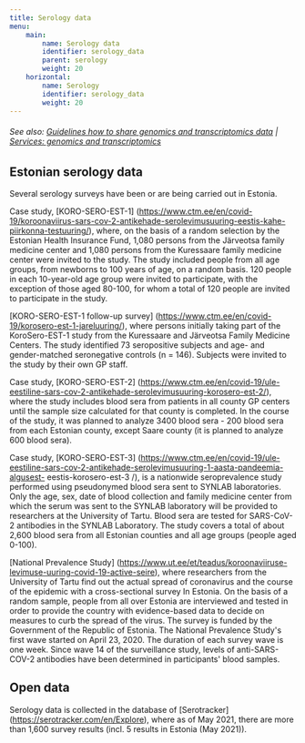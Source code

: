 ```yaml
---
title: Serology data
menu:
    main:
        name: Serology data
        identifier: serology_data
        parent: serology
        weight: 20
    horizontal:
        name: Serology
        identifier: serology_data
        weight: 20
---
```

###### See also: [Guidelines how to share genomics and transcriptomics data](../guidelines) | [Services: genomics and transcriptomics](../services)

##  Estonian serology data
Several serology surveys have been or are being carried out in Estonia.

Case study, [KORO-SERO-EST-1] (https://www.ctm.ee/en/covid-19/koroonaviirus-sars-cov-2-antikehade-serolevimusuuring-eestis-kahe-piirkonna-testuuring/), where, on the basis of a random selection by the Estonian Health Insurance Fund, 1,080 persons from the Järveotsa family medicine center and 1,080 persons from the Kuressaare family medicine center were invited to the study. The study included people from all age groups, from newborns to 100 years of age, on a random basis. 120 people in each 10-year-old age group were invited to participate, with the exception of those aged 80-100, for whom a total of 120 people are invited to participate in the study. 

[KORO-SERO-EST-1 follow-up survey] (https://www.ctm.ee/en/covid-19/korosero-est-1-jareluuring/), where persons initially taking part of the KoroSero-EST-1 study from the Kuressaare and Järveotsa Family Medicine Centers. The study identified 73 seropositive subjects and age- and gender-matched seronegative controls (n = 146). Subjects were invited to the study by their own GP staff.

Case study, [KORO-SERO-EST-2] (https://www.ctm.ee/en/covid-19/ule-eestiline-sars-cov-2-antikehade-serolevimusuuring-korosero-est-2/), where the study includes blood sera from patients in all county GP centers until the sample size calculated for that county is completed. In the course of the study, it was planned to analyze 3400 blood sera - 200 blood sera from each Estonian county, except Saare county (it is planned to analyze 600 blood sera).

Case study, [KORO-SERO-EST-3] (https://www.ctm.ee/en/covid-19/ule-eestiline-sars-cov-2-antikehade-serolevimusuuring-1-aasta-pandeemia-algusest- eestis-korosero-est-3 /), is a nationwide seroprevalence study performed using pseudonymed blood sera sent to SYNLAB laboratories. Only the age, sex, date of blood collection and family medicine center from which the serum was sent to the SYNLAB laboratory will be provided to researchers at the University of Tartu. Blood sera are tested for SARS-CoV-2 antibodies in the SYNLAB Laboratory. The study covers a total of about 2,600 blood sera from all Estonian counties and all age groups (people aged 0-100).

[National Prevalence Study] (https://www.ut.ee/et/teadus/koroonaviiruse-levimuse-uuring-covid-19-active-seire), where researchers from the University of Tartu find out the actual spread of coronavirus and the course of the epidemic with a cross-sectional survey In Estonia. On the basis of a random sample, people from all over Estonia are interviewed and tested in order to provide the country with evidence-based data to decide on measures to curb the spread of the virus. The survey is funded by the Government of the Republic of Estonia. The National Prevalence Study's first wave started on April 23, 2020. The duration of each survey wave is one week. Since wave 14 of the surveillance study, levels of anti-SARS-COV-2 antibodies have been determined in participants' blood samples.

## Open data

Serology data is collected in the database of [Serotracker] (https://serotracker.com/en/Explore), where as of May 2021, there are more than 1,600 survey results (incl. 5 results in Estonia (May 2021)).
